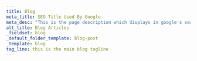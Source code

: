 ```yaml
---
title: Blog
meta_title: SEO Title Used By Google
meta_desc: "This is the page description which displays in google's search results, it is important for SEO."
alt_title: Blog Articles
_fieldset: blog
_default_folder_template: blog-post
_template: blog
tag_line: this is the main blog tagline
---
```




